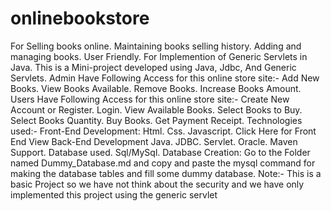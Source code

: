 # onlinebookstore
For Selling books online. Maintaining books selling history. Adding and managing books. User Friendly. For Implemention of Generic Servlets in Java. This is a Mini-project developed using Java, Jdbc, And Generic Servlets. Admin Have Following Access for this online store site:-  Add New Books. View Books Available. Remove Books. Increase Books Amount. Users Have Following Access for this online store site:-  Create New Account or Register. Login. View Available Books. Select Books to Buy. Select Books Quantity. Buy Books. Get Payment Receipt. Technologies used:- Front-End Development: Html. Css. Javascript. Click Here for Front End View Back-End Development Java. JDBC. Servlet. Oracle. Maven Support. Database used. Sql/MySql. Database Creation: Go to the Folder named Dummy_Database.md and copy and paste the mysql command for making the database tables and fill some dummy database.  Note:- This is a basic Project so we have not think about the security and we have only implemented this project using the generic servlet
